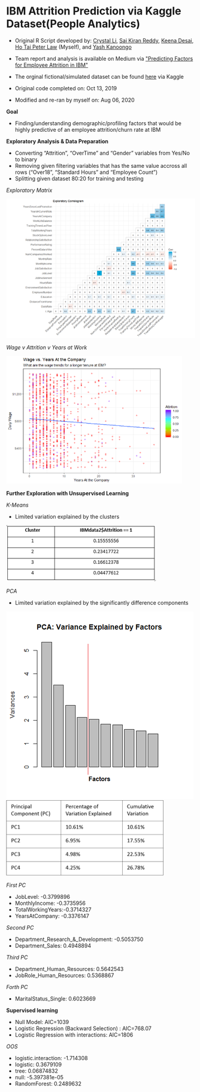 # IBM Attrition Prediction via Kaggle Dataset(People Analytics)

- Original R Script developed by: [Crystal Li](https://www.linkedin.com/in/jiawen-crystal-li/), [Sai Kiran Reddy](https://www.linkedin.com/in/saikiran1003/), [Keena Desai](https://www.linkedin.com/in/keena-desai-15849289/), [Ho Tai Peter Law](https://www.linkedin.com/in/ho-tai-peter-law-53262048/) (Myself), and [Yash Kanoongo](https://www.linkedin.com/in/yashkanoongo/)

- Team report and analysis is available on Medium via ["Predicting Factors for Employee Attrition in IBM"](https://medium.com/@yashkanoongo/ibm-attrition-81975347db14)

- The orginal fictional/simulated dataset can be found [here](https://www.kaggle.com/pavansubhasht/ibm-hr-analytics-attrition-dataset) via Kaggle

- Original code completed on: Oct 13, 2019

- Modified and re-ran by myself on: Aug 06, 2020

**Goal**

  - Finding/understanding demographic/profiling factors that would be highly predictive of an employee attrition/churn rate at IBM

**Exploratory Analysis & Data Preparation**

  - Converting “Attrition”, “OverTime” and “Gender” variables from Yes/No to binary
  - Removing given filtering variables that has the same value accross all rows (“Over18”, “Standard Hours” and “Employee Count”)
  - Splitting given dataset 80:20 for training and testing

  *Exploratory Matrix*

  <img src="Graphs/Exploratory%20Correlogram.png" Width=520 Height=370>

  *Wage v Attrition v Years at Work*

  <img src="Graphs/Wage%20vs%20Years%20at%20the%20company%20vs%20Attrition%20rate.png" Width=470 Height=340>

**Further Exploration with Unsupervised Learning**
  
  *K-Means*
  
  - Limited variation explained by the clusters 
  
  <img src="Graphs/Cluster_Variation_Explanation.png" Width=400 Height=150>

  *PCA*

  - Limited variation explained by the significantly difference components 

  <img src="Graphs/PCA.png" Width=500 Height=500>

  <img src="Graphs/Top_4_PC_Variation.png" Width=420 Height=200>
 
*First PC*
  - JobLevel: -0.3799896     
  - MonthlyIncome: -0.3735956        
  - TotalWorkingYears:-0.3714327        
  - YearsAtCompany: -0.3376147

*Second PC*
  - Department_Research_&_Development: -0.5053750                         
  - Department_Sales: 0.4948894

*Third PC*
  - Department_Human_Resources: 0.5642543    
  - JobRole_Human_Resources: 0.5368867

*Forth PC*
  - MaritalStatus_Single: 0.6023669 
                       
                       
**Supervised learning**

- Null Model: AIC=1039
- Logistic Regression (Backward Selection) :  AIC=768.07
- Logistic Regression with interactions: AIC=1806

*OOS*
  - logistic.interaction: -1.714308
  - logistic: 0.3679109
  - tree: 0.06874832
  - null: -5.397381e-05
  - RandomForest: 0.2489632
  
